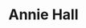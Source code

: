 ---
title: "Annie Hall"

year: 1977

director: "Woody Allen"

summary: "Woody Allen cements his on-screen persona when reflecting about life and his ex."

comment: "This is the kind of film comedian Allen IS known for churning out, but it pretty rarely churns out this good. I could have listed any other of his many (many) really (really) good movies here, but it's a bit like tarantino and Pulp Fiction."

video: "https://media.giphy.com/media/v1.Y2lkPTc5MGI3NjExeGZkMml6bmtmNWRxdTRhZHFpZWFmMTZ4NXZyZDhxMWc5YjNkZG9yeiZlcD12MV9pbnRlcm5hbF9naWZfYnlfaWQmY3Q9Zw/ftY35AGYoizL6TSQae/giphy.mp4"

image: "https://media.giphy.com/media/ftY35AGYoizL6TSQae/giphy.gif"

imdb: "https://www.imdb.com/title/tt0075686/"

quotes:
  - "The medium enters in as a condition of the artform itself"
  - "'The universe is expanding /.../ that'll be the end on everything' -'What is that your business? He's stopped doing his homework!' -'What's the point?'"
---